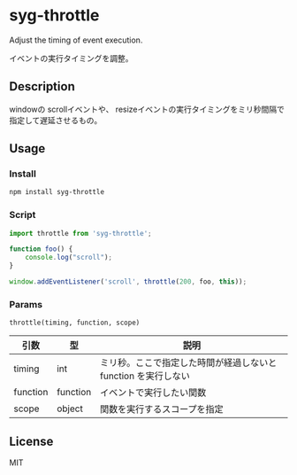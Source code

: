 # syg-throttle
Adjust the timing of event execution.

イベントの実行タイミングを調整。

## Description
windowの scrollイベントや、 resizeイベントの実行タイミングをミリ秒間隔で指定して遅延させるもの。

## Usage
### Install
```sh
npm install syg-throttle
```

### Script
```JavaScript
import throttle from 'syg-throttle';

function foo() {
    console.log("scroll");
}

window.addEventListener('scroll', throttle(200, foo, this));
```

### Params
```
throttle(timing, function, scope)
```

| 引数 | 型 | 説明 |
| ---- | -- | ---- |
| timing | int | ミリ秒。ここで指定した時間が経過しないと function を実行しない |
| function | function | イベントで実行したい関数 |
| scope | object | 関数を実行するスコープを指定 |


## License
MIT
